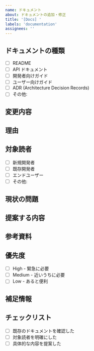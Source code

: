 ```yaml
---
name: ドキュメント
about: ドキュメントの追加・修正
title: '[Docs] '
labels: 'documentation'
assignees: ''
---
```


## ドキュメントの種類

- [ ] README
- [ ] API ドキュメント
- [ ] 開発者向けガイド
- [ ] ユーザー向けガイド
- [ ] ADR (Architecture Decision Records)
- [ ] その他:

## 変更内容

<!-- 何を追加・修正したいか -->

## 理由

<!-- なぜこのドキュメントが必要か、または修正が必要か -->

## 対象読者

- [ ] 新規開発者
- [ ] 既存開発者
- [ ] エンドユーザー
- [ ] その他:

## 現状の問題

<!-- 現在のドキュメントの何が不足しているか、または不明確か -->

## 提案する内容

<!-- どのようなドキュメントを追加・修正するか -->

## 参考資料

<!-- 参考になるリンクや資料があれば記載 -->

## 優先度

- [ ] High - 緊急に必要
- [ ] Medium - 近いうちに必要
- [ ] Low - あると便利

## 補足情報

<!-- その他、関連する情報があれば記載 -->

## チェックリスト

- [ ] 既存のドキュメントを確認した
- [ ] 対象読者を明確にした
- [ ] 具体的な内容を提案した
